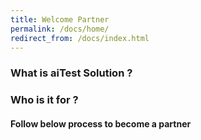 ```yaml
---
title: Welcome Partner
permalink: /docs/home/
redirect_from: /docs/index.html
---
```


### What is aiTest Solution ? 


### Who is it for ?

 

#### Follow below process to become a partner




